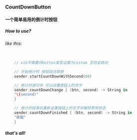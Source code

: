 ### CountDownButton

#### 一个简单易用的倒计时按钮

##### How to use?

###### like this:

``` swift

    // xib中需要将button类型设置为custom 否则会跳动

    // 开始倒计时 按钮自动禁用
    sender.startCountDownWithSecond(60)

    // 倒计时进行中 可以设置按钮上的文字
    sender.countDownChange { (btn, second) -> String in
    "\(second)"
    }

    // 倒计时结束后重新设置按钮上的文字并解除禁用状态
    sender.countDownFinished { (btn, second) -> String in
    "获取"
    }

```

##### that's all!


